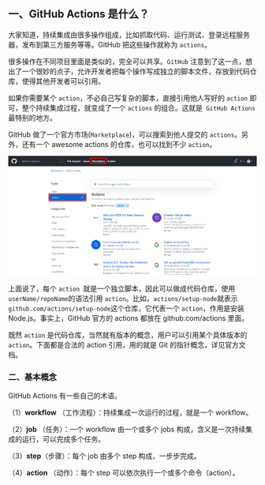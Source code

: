 ## 一、GitHub Actions 是什么？
大家知道，持续集成由很多操作组成，比如抓取代码、运行测试、登录远程服务器，发布到第三方服务等等。GitHub 把这些操作就称为 `actions`。

很多操作在不同项目里面是类似的，完全可以共享。`GitHub` 注意到了这一点，想出了一个很妙的点子，允许开发者把每个操作写成独立的脚本文件，存放到代码仓库，使得其他开发者可以引用。

如果你需要某个 `action`，不必自己写复杂的脚本，直接引用他人写好的 `action` 即可，整个持续集成过程，就变成了一个 `actions` 的组合。这就是` GitHub Actions` 最特别的地方。

GitHub 做了一个官方市场(`Marketplace`)，可以搜索到他人提交的 `actions`。另外，还有一个 awesome actions 的仓库，也可以找到不少 `action`。

![img.png](img.png)

上面说了，每个 `action `就是一个独立脚本，因此可以做成代码仓库，使用`userName/repoName`的语法引用 `action`。比如，`actions/setup-node`就表示`github.com/actions/setup-node`这个仓库，它代表一个 `action`，作用是安装 Node.js。事实上，GitHub 官方的 actions 都放在 github.com/actions 里面。

既然  `action` 是代码仓库，当然就有版本的概念，用户可以引用某个具体版本的 `action`。下面都是合法的 action 引用，用的就是 Git 的指针概念，详见官方文档。


### 二、基本概念

GitHub Actions 有一些自己的术语。

（1）**workflow** （工作流程）：持续集成一次运行的过程，就是一个 workflow。

（2）**job** （任务）：一个 workflow 由一个或多个 jobs 构成，含义是一次持续集成的运行，可以完成多个任务。

（3）**step**（步骤）：每个 job 由多个 step 构成，一步步完成。

（4）**action** （动作）：每个 step 可以依次执行一个或多个命令（action）。
